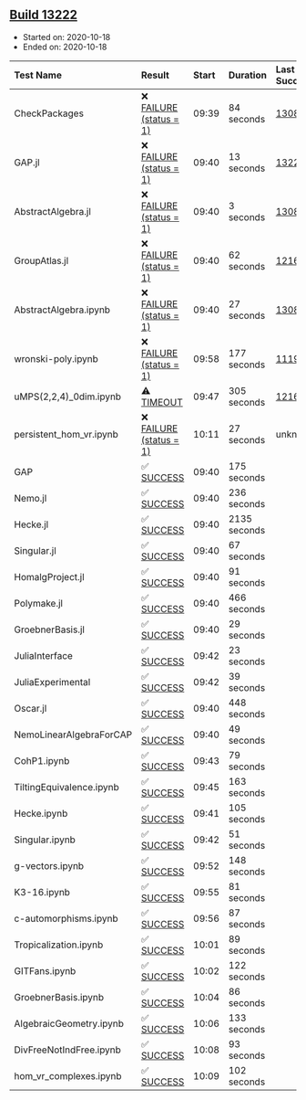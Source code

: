 ## [Build 13222](https://oscarci.mathematik.uni-kl.de/job/oscar/13222/)

* Started on: 2020-10-18
* Ended on: 2020-10-18

| Test Name    | Result | Start | Duration | Last Success | First Failure |
|:-------------|:-------|:------|:---------|:-------------|:--------------|
| CheckPackages | ❌ [FAILURE (status = 1)](https://oscarci.mathematik.uni-kl.de/job/oscar/13222/artifact/logs/build-13222/CheckPackages.log) | 09:39 | 84 seconds | [13085](https://oscarci.mathematik.uni-kl.de/job/oscar/13085/) | [13086](https://oscarci.mathematik.uni-kl.de/job/oscar/13086/) |
| GAP.jl | ❌ [FAILURE (status = 1)](https://oscarci.mathematik.uni-kl.de/job/oscar/13222/artifact/logs/build-13222/GAP.jl.log) | 09:40 | 13 seconds | [13221](https://oscarci.mathematik.uni-kl.de/job/oscar/13221/) | [13222](https://oscarci.mathematik.uni-kl.de/job/oscar/13222/) |
| AbstractAlgebra.jl | ❌ [FAILURE (status = 1)](https://oscarci.mathematik.uni-kl.de/job/oscar/13222/artifact/logs/build-13222/AbstractAlgebra.jl.log) | 09:40 | 3 seconds | [13085](https://oscarci.mathematik.uni-kl.de/job/oscar/13085/) | [13086](https://oscarci.mathematik.uni-kl.de/job/oscar/13086/) |
| GroupAtlas.jl | ❌ [FAILURE (status = 1)](https://oscarci.mathematik.uni-kl.de/job/oscar/13222/artifact/logs/build-13222/GroupAtlas.jl.log) | 09:40 | 62 seconds | [12167](https://oscarci.mathematik.uni-kl.de/job/oscar/12167/) | [12168](https://oscarci.mathematik.uni-kl.de/job/oscar/12168/) |
| AbstractAlgebra.ipynb | ❌ [FAILURE (status = 1)](https://oscarci.mathematik.uni-kl.de/job/oscar/13222/artifact/logs/build-13222/AbstractAlgebra.ipynb.log) | 09:40 | 27 seconds | [13085](https://oscarci.mathematik.uni-kl.de/job/oscar/13085/) | [13086](https://oscarci.mathematik.uni-kl.de/job/oscar/13086/) |
| wronski-poly.ipynb | ❌ [FAILURE (status = 1)](https://oscarci.mathematik.uni-kl.de/job/oscar/13222/artifact/logs/build-13222/wronski-poly.ipynb.log) | 09:58 | 177 seconds | [11192](https://oscarci.mathematik.uni-kl.de/job/oscar/11192/) | [11193](https://oscarci.mathematik.uni-kl.de/job/oscar/11193/) |
| uMPS(2,2,4)_0dim.ipynb | ⚠ [TIMEOUT](https://oscarci.mathematik.uni-kl.de/job/oscar/13222/artifact/logs/build-13222/uMPS-2-2-4-_0dim.ipynb.log) | 09:47 | 305 seconds | [12167](https://oscarci.mathematik.uni-kl.de/job/oscar/12167/) | [12168](https://oscarci.mathematik.uni-kl.de/job/oscar/12168/) |
| persistent_hom_vr.ipynb | ❌ [FAILURE (status = 1)](https://oscarci.mathematik.uni-kl.de/job/oscar/13222/artifact/logs/build-13222/persistent_hom_vr.ipynb.log) | 10:11 | 27 seconds | unknown | unknown |
| GAP | ✅ [SUCCESS](https://oscarci.mathematik.uni-kl.de/job/oscar/13222/artifact/logs/build-13222/GAP.log) | 09:40 | 175 seconds |  |  |
| Nemo.jl | ✅ [SUCCESS](https://oscarci.mathematik.uni-kl.de/job/oscar/13222/artifact/logs/build-13222/Nemo.jl.log) | 09:40 | 236 seconds |  |  |
| Hecke.jl | ✅ [SUCCESS](https://oscarci.mathematik.uni-kl.de/job/oscar/13222/artifact/logs/build-13222/Hecke.jl.log) | 09:40 | 2135 seconds |  |  |
| Singular.jl | ✅ [SUCCESS](https://oscarci.mathematik.uni-kl.de/job/oscar/13222/artifact/logs/build-13222/Singular.jl.log) | 09:40 | 67 seconds |  |  |
| HomalgProject.jl | ✅ [SUCCESS](https://oscarci.mathematik.uni-kl.de/job/oscar/13222/artifact/logs/build-13222/HomalgProject.jl.log) | 09:40 | 91 seconds |  |  |
| Polymake.jl | ✅ [SUCCESS](https://oscarci.mathematik.uni-kl.de/job/oscar/13222/artifact/logs/build-13222/Polymake.jl.log) | 09:40 | 466 seconds |  |  |
| GroebnerBasis.jl | ✅ [SUCCESS](https://oscarci.mathematik.uni-kl.de/job/oscar/13222/artifact/logs/build-13222/GroebnerBasis.jl.log) | 09:40 | 29 seconds |  |  |
| JuliaInterface | ✅ [SUCCESS](https://oscarci.mathematik.uni-kl.de/job/oscar/13222/artifact/logs/build-13222/JuliaInterface.log) | 09:42 | 23 seconds |  |  |
| JuliaExperimental | ✅ [SUCCESS](https://oscarci.mathematik.uni-kl.de/job/oscar/13222/artifact/logs/build-13222/JuliaExperimental.log) | 09:42 | 39 seconds |  |  |
| Oscar.jl | ✅ [SUCCESS](https://oscarci.mathematik.uni-kl.de/job/oscar/13222/artifact/logs/build-13222/Oscar.jl.log) | 09:40 | 448 seconds |  |  |
| NemoLinearAlgebraForCAP | ✅ [SUCCESS](https://oscarci.mathematik.uni-kl.de/job/oscar/13222/artifact/logs/build-13222/NemoLinearAlgebraForCAP.log) | 09:40 | 49 seconds |  |  |
| CohP1.ipynb | ✅ [SUCCESS](https://oscarci.mathematik.uni-kl.de/job/oscar/13222/artifact/logs/build-13222/CohP1.ipynb.log) | 09:43 | 79 seconds |  |  |
| TiltingEquivalence.ipynb | ✅ [SUCCESS](https://oscarci.mathematik.uni-kl.de/job/oscar/13222/artifact/logs/build-13222/TiltingEquivalence.ipynb.log) | 09:45 | 163 seconds |  |  |
| Hecke.ipynb | ✅ [SUCCESS](https://oscarci.mathematik.uni-kl.de/job/oscar/13222/artifact/logs/build-13222/Hecke.ipynb.log) | 09:41 | 105 seconds |  |  |
| Singular.ipynb | ✅ [SUCCESS](https://oscarci.mathematik.uni-kl.de/job/oscar/13222/artifact/logs/build-13222/Singular.ipynb.log) | 09:42 | 51 seconds |  |  |
| g-vectors.ipynb | ✅ [SUCCESS](https://oscarci.mathematik.uni-kl.de/job/oscar/13222/artifact/logs/build-13222/g-vectors.ipynb.log) | 09:52 | 148 seconds |  |  |
| K3-16.ipynb | ✅ [SUCCESS](https://oscarci.mathematik.uni-kl.de/job/oscar/13222/artifact/logs/build-13222/K3-16.ipynb.log) | 09:55 | 81 seconds |  |  |
| c-automorphisms.ipynb | ✅ [SUCCESS](https://oscarci.mathematik.uni-kl.de/job/oscar/13222/artifact/logs/build-13222/c-automorphisms.ipynb.log) | 09:56 | 87 seconds |  |  |
| Tropicalization.ipynb | ✅ [SUCCESS](https://oscarci.mathematik.uni-kl.de/job/oscar/13222/artifact/logs/build-13222/Tropicalization.ipynb.log) | 10:01 | 89 seconds |  |  |
| GITFans.ipynb | ✅ [SUCCESS](https://oscarci.mathematik.uni-kl.de/job/oscar/13222/artifact/logs/build-13222/GITFans.ipynb.log) | 10:02 | 122 seconds |  |  |
| GroebnerBasis.ipynb | ✅ [SUCCESS](https://oscarci.mathematik.uni-kl.de/job/oscar/13222/artifact/logs/build-13222/GroebnerBasis.ipynb.log) | 10:04 | 86 seconds |  |  |
| AlgebraicGeometry.ipynb | ✅ [SUCCESS](https://oscarci.mathematik.uni-kl.de/job/oscar/13222/artifact/logs/build-13222/AlgebraicGeometry.ipynb.log) | 10:06 | 133 seconds |  |  |
| DivFreeNotIndFree.ipynb | ✅ [SUCCESS](https://oscarci.mathematik.uni-kl.de/job/oscar/13222/artifact/logs/build-13222/DivFreeNotIndFree.ipynb.log) | 10:08 | 93 seconds |  |  |
| hom_vr_complexes.ipynb | ✅ [SUCCESS](https://oscarci.mathematik.uni-kl.de/job/oscar/13222/artifact/logs/build-13222/hom_vr_complexes.ipynb.log) | 10:09 | 102 seconds |  |  |
